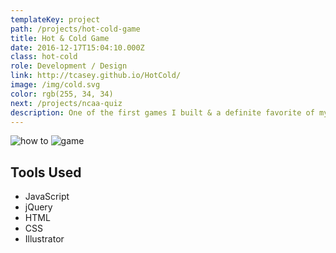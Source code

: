 ```yaml
---
templateKey: project
path: /projects/hot-cold-game
title: Hot & Cold Game
date: 2016-12-17T15:04:10.000Z
class: hot-cold
role: Development / Design
link: http://tcasey.github.io/HotCold/
image: /img/cold.svg
color: rgb(255, 34, 34)
next: /projects/ncaa-quiz
description: One of the first games I built & a definite favorite of my neices & nephews.
---
```


![how to](/img/hot-cold/how-to.png)
![game](/img/hot-cold/game.png)

## Tools Used

* JavaScript
* jQuery
* HTML
* CSS
* Illustrator
